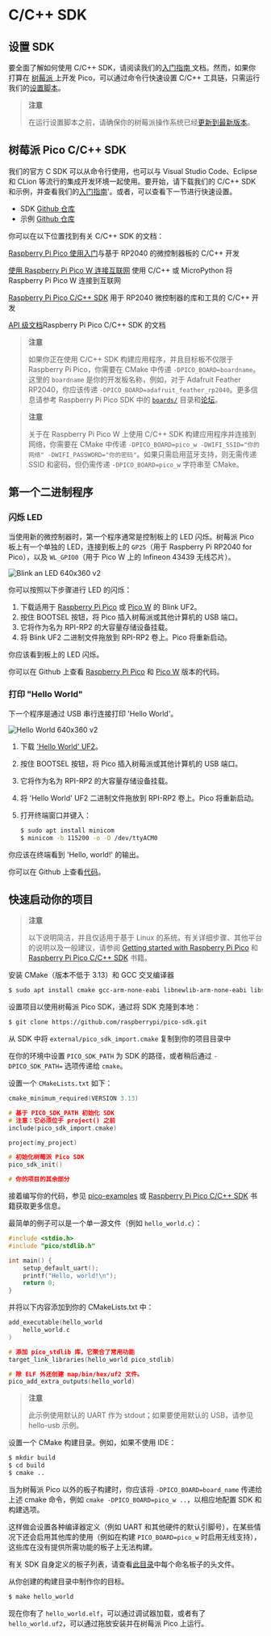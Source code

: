 # C/C++ SDK

## 设置 SDK

要全面了解如何使用 C/C++ SDK，请阅读我们的[入门指南 ](https://datasheets.raspberrypi.com/pico/getting-started-with-pico.pdf)文档。然而，如果你打算在 [树莓派 ](https://www.raspberrypi.com/documentation/computers/os.html) 上开发 Pico，可以通过命令行快速设置 C/C++ 工具链，只需运行我们的[设置脚本](https://raw.githubusercontent.com/raspberrypi/pico-setup/master/pico_setup.sh)。

>**注意**
>
>在运行设置脚本之前，请确保你的树莓派操作系统已经[更新到最新版本](https://www.raspberrypi.com/documentation/computers/os.html#update-software)。 

## 树莓派 Pico C/C++ SDK

我们的官方 C SDK 可以从命令行使用，也可以与 Visual Studio Code、Eclipse 和 CLion 等流行的集成开发环境一起使用。要开始，请下载我们的 C/C++ SDK 和示例，并查看我们的[入门指南](https://datasheets.raspberrypi.com/pico/getting-started-with-pico.pdf)'。或者，可以查看下一节进行快速设置。

* SDK [Github 仓库](https://github.com/raspberrypi/pico-sdk)
* 示例 [Github 仓库](https://github.com/raspberrypi/pico-examples)

你可以在以下位置找到有关 C/C++ SDK 的文档：

[Raspberry Pi Pico 使用入门](https://datasheets.raspberrypi.com/pico/getting-started-with-pico.pdf)与基于 RP2040 的微控制器板的 C/C++ 开发

[使用 Raspberry Pi Pico W 连接互联网](https://datasheets.raspberrypi.com/picow/connecting-to-the-internet-with-pico-w.pdf) 使用 C/C++ 或 MicroPython 将 Raspberry Pi Pico W 连接到互联网

[Raspberry Pi Pico C/C++ SDK](https://datasheets.raspberrypi.com/pico/raspberry-pi-pico-c-sdk.pdf) 用于 RP2040 微控制器的库和工具的 C/C++ 开发

[API 级文档](https://www.raspberrypi.com/documentation/pico-sdk/index_doxygen.html)Raspberry Pi Pico C/C++ SDK 的文档

>**注意**
>
>如果你正在使用 C/C++ SDK 构建应用程序，并且目标板不仅限于 Raspberry Pi Pico，你需要在 CMake 中传递 `-DPICO_BOARD=boardname`。这里的 `boardname` 是你的开发板名称，例如，对于 Adafruit Feather RP2040，你应该传递 `-DPICO_BOARD=adafruit_feather_rp2040`。更多信息请参考 Raspberry Pi Pico SDK 中的 [`boards/`](https://github.com/raspberrypi/pico-sdk/tree/master/src/boards) 目录和[论坛](https://forums.raspberrypi.com/viewtopic.php?f=147&t=304393)。 

>**注意**
>
>关于在 Raspberry Pi Pico W 上使用 C/C++ SDK 构建应用程序并连接到网络，你需要在 CMake 中传递 `-DPICO_BOARD=pico_w -DWIFI_SSID="你的网络" -DWIFI_PASSWORD="你的密码"`。如果只需启用蓝牙支持，则无需传递 SSID 和密码，但仍需传递 `-DPICO_BOARD=pico_w` 字符串至 CMake。 

## 第一个二进制程序

### 闪烁 LED

当使用新的微控制器时，第一个程序通常是控制板上的 LED 闪烁。树莓派 Pico 板上有一个单独的 LED，连接到板上的 `GP25`（用于 Raspberry Pi RP2040 for Pico），以及 `WL_GPIO0`（用于 Pico W 上的 Infineon 43439 无线芯片）。

![Blink an LED 640x360 v2](https://www.raspberrypi.com/documentation/microcontrollers/images/Blink-an-LED-640x360-v2.gif)

你可以按照以下步骤进行 LED 的闪烁：

1. 下载适用于 [Raspberry Pi Pico](https://datasheets.raspberrypi.com/soft/blink.uf2) 或 [Pico W](https://datasheets.raspberrypi.com/soft/blink_picow.uf2) 的 Blink UF2。
2. 按住 BOOTSEL 按钮，将 Pico 插入树莓派或其他计算机的 USB 端口。
3. 它将作为名为 RPI-RP2 的大容量存储设备挂载。
4. 将 Blink UF2 二进制文件拖放到 RPI-RP2 卷上。Pico 将重新启动。

你应该看到板上的 LED 闪烁。

你可以在 Github 上查看 [Raspberry Pi Pico](https://github.com/raspberrypi/pico-examples/blob/master/blink/blink.c) 和 [Pico W](https://github.com/raspberrypi/pico-examples/blob/master/pico_w/wifi/blink/picow_blink.c) 版本的代码。

### 打印 "Hello World"

下一个程序是通过 USB 串行连接打印 'Hello World'。

![Hello World 640x360 v2](https://www.raspberrypi.com/documentation/microcontrollers/images/Hello-World-640x360-v2.gif)

1. 下载 [&apos;Hello World&apos; UF2](https://datasheets.raspberrypi.com/soft/hello_world.uf2)。
2. 按住 BOOTSEL 按钮，将 Pico 插入树莓派或其他计算机的 USB 端口。
3. 它将作为名为 RPI-RP2 的大容量存储设备挂载。
4. 将 'Hello World' UF2 二进制文件拖放到 RPI-RP2 卷上。Pico 将重新启动。
5. 打开终端窗口并键入：

    ```bash
    $ sudo apt install minicom
    $ minicom -b 115200 -o -D /dev/ttyACM0
    ```

你应该在终端看到 'Hello, world!' 的输出。

你可以在 Github 上查看[代码](https://github.com/raspberrypi/pico-examples/blob/master/hello_world/usb/hello_usb.c)。

## 快速启动你的项目

>**注意**
>
>以下说明简洁，并且仅适用于基于 Linux 的系统。有关详细步骤、其他平台的说明以及一般建议，请参阅 [Getting started with Raspberry Pi Pico](https://datasheets.raspberrypi.com/pico/getting-started-with-pico.pdf) 和 [Raspberry Pi Pico C/C++ SDK](https://datasheets.raspberrypi.com/pico/raspberry-pi-pico-c-sdk.pdf) 书籍。

安装 CMake（版本不低于 3.13）和 GCC 交叉编译器

```bash
$ sudo apt install cmake gcc-arm-none-eabi libnewlib-arm-none-eabi libstdc++-arm-none-eabi-newlib
```

设置项目以使用树莓派 Pico SDK，通过将 SDK 克隆到本地：

```bash
$ git clone https://github.com/raspberrypi/pico-sdk.git
```

从 SDK 中将 `external/pico_sdk_import.cmake` 复制到你的项目目录中

在你的环境中设置 `PICO_SDK_PATH` 为 SDK 的路径，或者稍后通过 `-DPICO_SDK_PATH=` 选项传递给 `cmake`。

设置一个 `CMakeLists.txt` 如下：

```c
cmake_minimum_required(VERSION 3.13)

# 基于 PICO_SDK_PATH 初始化 SDK
# 注意：它必须位于 project() 之前
include(pico_sdk_import.cmake)

project(my_project)

# 初始化树莓派 Pico SDK
pico_sdk_init()

# 你的项目的其余部分
```

接着编写你的代码，参见 [pico-examples](https://github.com/raspberrypi/pico-examples) 或 [Raspberry Pi Pico C/C++ SDK](https://datasheets.raspberrypi.com/pico/raspberry-pi-pico-c-sdk.pdf) 书籍获取更多信息。

最简单的例子可以是一个单一源文件（例如 `hello_world.c`）：

```c
#include <stdio.h>
#include "pico/stdlib.h"

int main() {
    setup_default_uart();
    printf("Hello, world!\n");
    return 0;
}
```

并将以下内容添加到你的 CMakeLists.txt 中：

```c
add_executable(hello_world
    hello_world.c
)

# 添加 pico_stdlib 库，它聚合了常用功能
target_link_libraries(hello_world pico_stdlib)

# 除 ELF 外还创建 map/bin/hex/uf2 文件。
pico_add_extra_outputs(hello_world)
```

>**注意**
>
>此示例使用默认的 UART 作为 stdout；如果要使用默认的 USB，请参见 hello-usb 示例。 

设置一个 CMake 构建目录。例如，如果不使用 IDE：

```bash
$ mkdir build
$ cd build
$ cmake ..
```

当为树莓派 Pico 以外的板子构建时，你应该将 `-DPICO_BOARD=board_name` 传递给上述 cmake 命令，例如 `cmake -DPICO_BOARD=pico_w ..`，以相应地配置 SDK 和构建选项。

这样做会设置各种编译器定义（例如 UART 和其他硬件的默认引脚号），在某些情况下还会启用其他库的使用（例如在构建 `PICO_BOARD=pico_w` 时启用无线支持），这些库在没有提供所需功能的板子上无法构建。

有关 SDK 自身定义的板子列表，请查看[此目录](https://github.com/raspberrypi/pico-sdk/blob/master/src/boards/include/boards)中每个命名板子的头文件。

从你创建的构建目录中制作你的目标。

```bash
$ make hello_world
```

现在你有了 `hello_world.elf`，可以通过调试器加载，或者有了 `hello_world.uf2`，可以通过拖放安装并在树莓派 Pico 上运行。
